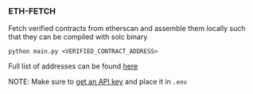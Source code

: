 ### ETH-FETCH

Fetch verified contracts from etherscan and assemble them locally such that they can be compiled with solc binary

`python main.py <VERIFIED_CONTRACT_ADDRESS>`

Full list of addresses can be found [here](https://etherscan.io/contractsVerified)

NOTE: Make sure to [get an API key](https://docs.etherscan.io/getting-started/viewing-api-usage-statistics) and place it in `.env`